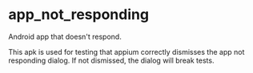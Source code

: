 app_not_responding
==================

Android app that doesn't respond.

This apk is used for testing that appium correctly dismisses the app not responding dialog. If not dismissed, the dialog will break tests.